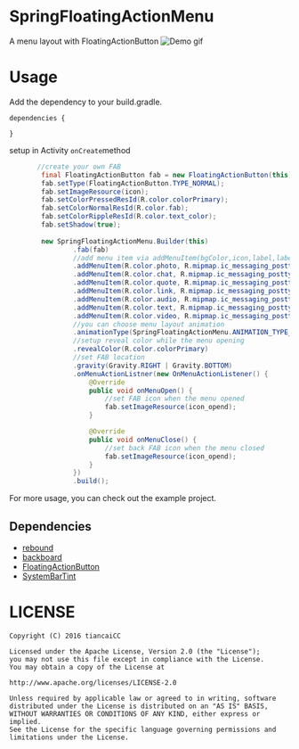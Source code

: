 # SpringFloatingActionMenu
A menu layout with FloatingActionButton 
![Demo gif](https://raw.githubusercontent.com/tiancaiCC/SpringFloatingActionMenu/master/art/demo.gif)

# Usage

Add the dependency to your build.gradle.

```
dependencies {
    
}
```

setup in Activity `onCreate`method
```java
       //create your own FAB
        final FloatingActionButton fab = new FloatingActionButton(this);
        fab.setType(FloatingActionButton.TYPE_NORMAL);
        fab.setImageResource(icon);
        fab.setColorPressedResId(R.color.colorPrimary);
        fab.setColorNormalResId(R.color.fab);
        fab.setColorRippleResId(R.color.text_color);
        fab.setShadow(true);
        
        new SpringFloatingActionMenu.Builder(this)
                .fab(fab)
                //add menu item via addMenuItem(bgColor,icon,label,label color,onClickListener)
                .addMenuItem(R.color.photo, R.mipmap.ic_messaging_posttype_photo, "Photo", R.color.text_color,this)
                .addMenuItem(R.color.chat, R.mipmap.ic_messaging_posttype_chat, "Chat", R.color.text_color,this)
                .addMenuItem(R.color.quote, R.mipmap.ic_messaging_posttype_quote, "Quote", R.color.text_color,this)
                .addMenuItem(R.color.link, R.mipmap.ic_messaging_posttype_link, "Link", R.color.text_color,this)
                .addMenuItem(R.color.audio, R.mipmap.ic_messaging_posttype_audio, "Audio", R.color.text_color,this)
                .addMenuItem(R.color.text, R.mipmap.ic_messaging_posttype_text, "Text", R.color.text_color,this)
                .addMenuItem(R.color.video, R.mipmap.ic_messaging_posttype_video, "Video", R.color.text_color,this)
                //you can choose menu layout animation
                .animationType(SpringFloatingActionMenu.ANIMATION_TYPE_TUMBLR)
                //setup reveal color while the menu opening
                .revealColor(R.color.colorPrimary)
                //set FAB location
                .gravity(Gravity.RIGHT | Gravity.BOTTOM)
                .onMenuActionListner(new OnMenuActionListener() {
                    @Override
                    public void onMenuOpen() {
                        //set FAB icon when the menu opened
                        fab.setImageResource(icon_opend);
                    }

                    @Override
                    public void onMenuClose() {
                        //set back FAB icon when the menu closed
                        fab.setImageResource(icon_opend);
                    }
                })
                .build();
```
For more usage, you can check out the example project.

## Dependencies

* [rebound](http://facebook.github.io/rebound/)
* [backboard](https://github.com/tumblr/Backboard)
* [FloatingActionButton](https://github.com/makovkastar/FloatingActionButton)
* [SystemBarTint](https://github.com/jgilfelt/SystemBarTint)


# LICENSE

```
Copyright (C) 2016 tiancaiCC

Licensed under the Apache License, Version 2.0 (the "License");
you may not use this file except in compliance with the License.
You may obtain a copy of the License at

http://www.apache.org/licenses/LICENSE-2.0

Unless required by applicable law or agreed to in writing, software
distributed under the License is distributed on an "AS IS" BASIS,
WITHOUT WARRANTIES OR CONDITIONS OF ANY KIND, either express or implied.
See the License for the specific language governing permissions and
limitations under the License.
```